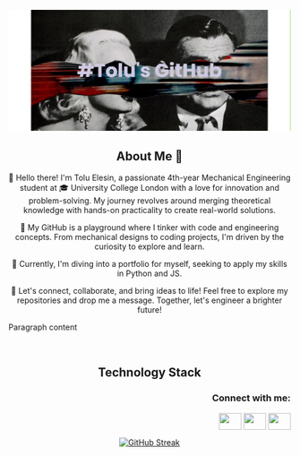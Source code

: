 ![image](https://github.com/toluelesin/toluelesin/blob/main/banner.png)

<h2 align = "center"> 
About Me 👋
</h2>
<p align ="center"> 
👋 Hello there! I'm Tolu Elesin, a passionate 4th-year Mechanical Engineering student at 🎓 University College London with a love for innovation and problem-solving. My journey revolves around merging theoretical knowledge with hands-on practicality to create real-world solutions.
<p align ="center"> 
🔧 My GitHub is a playground where I tinker with code and engineering concepts. From mechanical designs to coding projects, I'm driven by the curiosity to explore and learn.
<p align ="center"> 
🚀 Currently, I'm diving into a portfolio for myself, seeking to apply my skills in Python and JS.
<p align ="center"> 
🌟 Let's connect, collaborate, and bring ideas to life! Feel free to explore my repositories and drop me a message. Together, let's engineer a brighter future!

<p>Paragraph content</p>
<br>

<h2 align="center">
Technology Stack
</h2>



<h3 align="right">Connect with me:</h3>
<p align="right">
<a href="https://www.linkedin.com/in/toluelesin150602/" target="blank"><img align="center" src="https://cdn.jsdelivr.net/npm/simple-icons@3.0.1/icons/linkedin.svg" alt="" height="30" width="40" /></a>
<a href="https://www.instagram.com/tolu.elesin/" target="blank"><img align="center" src="https://cdn.jsdelivr.net/npm/simple-icons@3.0.1/icons/instagram.svg" alt="" height="30" width="40" /></a>
<a href="your link" target="blank"><img align="center" src="https://cdn.jsdelivr.net/npm/simple-icons@3.0.1/icons/youtube.svg" alt="" height="30" width="40" /></a>
</p>
<p align="center">
  <a href="https://git.io/streak-stats"><img src="https://github-readme-streak-stats.herokuapp.com?user=toluelesin&theme=dark&hide_border=true" alt="GitHub Streak" />
  </a>
</p>
<!--
**toluelesin/toluelesin** is a ✨ _special_ ✨ repository because its `README.md` (this file) appears on your GitHub profile.

Here are some ideas to get you started:

- 🔭 I’m currently working on ...
- 🌱 I’m currently learning ...
- 👯 I’m looking to collaborate on ...
- 🤔 I’m looking for help with ...
- 💬 Ask me about ...
- 📫 How to reach me: ...
- 😄 Pronouns: ...
- ⚡ Fun fact: ...
-->
